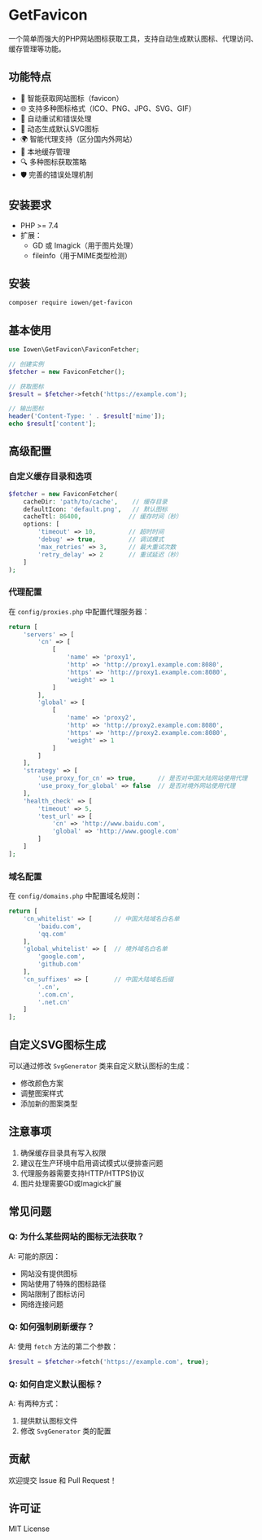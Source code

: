 # GetFavicon

一个简单而强大的PHP网站图标获取工具，支持自动生成默认图标、代理访问、缓存管理等功能。

## 功能特点

- 🎯 智能获取网站图标（favicon）
- 🌐 支持多种图标格式（ICO、PNG、JPG、SVG、GIF）
- 🔄 自动重试和错误处理
- 🎨 动态生成默认SVG图标
- 🌍 智能代理支持（区分国内外网站）
- 💾 本地缓存管理
- 🔍 多种图标获取策略
- 🛡️ 完善的错误处理机制

## 安装要求

- PHP >= 7.4
- 扩展：
  - GD 或 Imagick（用于图片处理）
  - fileinfo（用于MIME类型检测）

## 安装

```bash
composer require iowen/get-favicon
```

## 基本使用

```php
use Iowen\GetFavicon\FaviconFetcher;

// 创建实例
$fetcher = new FaviconFetcher();

// 获取图标
$result = $fetcher->fetch('https://example.com');

// 输出图标
header('Content-Type: ' . $result['mime']);
echo $result['content'];
```

## 高级配置

### 自定义缓存目录和选项

```php
$fetcher = new FaviconFetcher(
    cacheDir: 'path/to/cache',    // 缓存目录
    defaultIcon: 'default.png',   // 默认图标
    cacheTtl: 86400,             // 缓存时间（秒）
    options: [
        'timeout' => 10,         // 超时时间
        'debug' => true,         // 调试模式
        'max_retries' => 3,      // 最大重试次数
        'retry_delay' => 2       // 重试延迟（秒）
    ]
);
```

### 代理配置

在 `config/proxies.php` 中配置代理服务器：

```php
return [
    'servers' => [
        'cn' => [
            [
                'name' => 'proxy1',
                'http' => 'http://proxy1.example.com:8080',
                'https' => 'http://proxy1.example.com:8080',
                'weight' => 1
            ]
        ],
        'global' => [
            [
                'name' => 'proxy2',
                'http' => 'http://proxy2.example.com:8080',
                'https' => 'http://proxy2.example.com:8080',
                'weight' => 1
            ]
        ]
    ],
    'strategy' => [
        'use_proxy_for_cn' => true,      // 是否对中国大陆网站使用代理
        'use_proxy_for_global' => false  // 是否对境外网站使用代理
    ],
    'health_check' => [
        'timeout' => 5,
        'test_url' => [
            'cn' => 'http://www.baidu.com',
            'global' => 'http://www.google.com'
        ]
    ]
];
```

### 域名配置

在 `config/domains.php` 中配置域名规则：

```php
return [
    'cn_whitelist' => [      // 中国大陆域名白名单
        'baidu.com',
        'qq.com'
    ],
    'global_whitelist' => [  // 境外域名白名单
        'google.com',
        'github.com'
    ],
    'cn_suffixes' => [       // 中国大陆域名后缀
        '.cn',
        '.com.cn',
        '.net.cn'
    ]
];
```

## 自定义SVG图标生成

可以通过修改 `SvgGenerator` 类来自定义默认图标的生成：

- 修改颜色方案
- 调整图案样式
- 添加新的图案类型

## 注意事项

1. 确保缓存目录具有写入权限
2. 建议在生产环境中启用调试模式以便排查问题
3. 代理服务器需要支持HTTP/HTTPS协议
4. 图片处理需要GD或Imagick扩展

## 常见问题

### Q: 为什么某些网站的图标无法获取？
A: 可能的原因：
- 网站没有提供图标
- 网站使用了特殊的图标路径
- 网站限制了图标访问
- 网络连接问题

### Q: 如何强制刷新缓存？
A: 使用 `fetch` 方法的第二个参数：
```php
$result = $fetcher->fetch('https://example.com', true);
```

### Q: 如何自定义默认图标？
A: 有两种方式：
1. 提供默认图标文件
2. 修改 `SvgGenerator` 类的配置

## 贡献

欢迎提交 Issue 和 Pull Request！

## 许可证

MIT License
